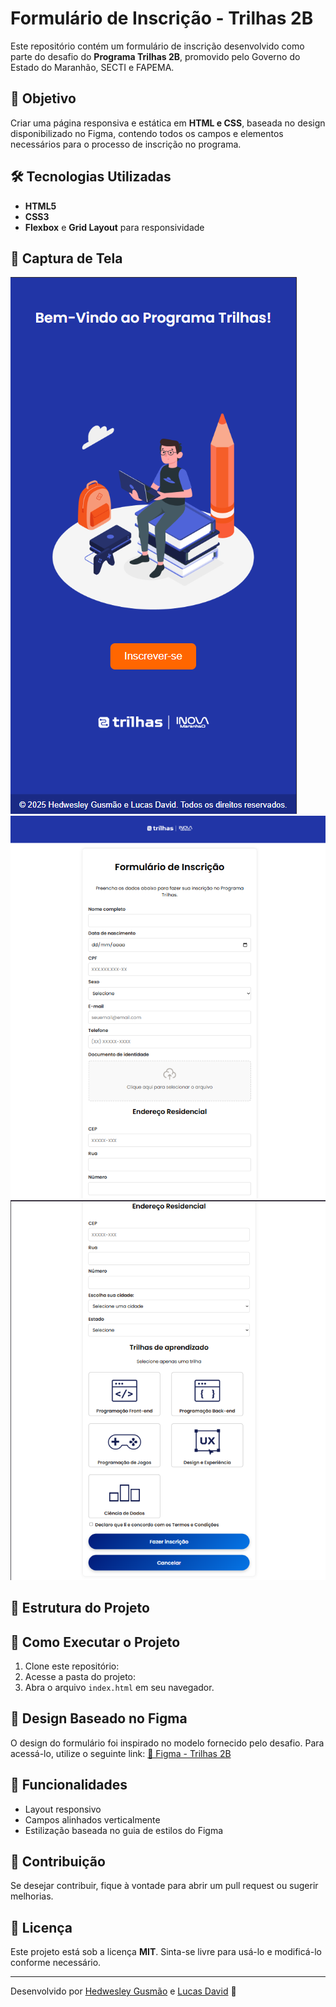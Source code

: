 # Formulário de Inscrição - Trilhas 2B

Este repositório contém um formulário de inscrição desenvolvido como parte do desafio do **Programa Trilhas 2B**, promovido pelo Governo do Estado do Maranhão, SECTI e FAPEMA.

## 📌 Objetivo

Criar uma página responsiva e estática em **HTML e CSS**, baseada no design disponibilizado no Figma, contendo todos os campos e elementos necessários para o processo de inscrição no programa.

## 🛠 Tecnologias Utilizadas

- **HTML5**
- **CSS3**
- **Flexbox** e **Grid Layout** para responsividade

## 📸 Captura de Tela

&#x20; <img src="assets/print1.png">
<img src="assets/print2.png">
<img src="assets/print3.png">

## 📂 Estrutura do Projeto

## 🚀 Como Executar o Projeto

1. Clone este repositório:
2. Acesse a pasta do projeto:
3. Abra o arquivo `index.html` em seu navegador.

## 🎨 Design Baseado no Figma

O design do formulário foi inspirado no modelo fornecido pelo desafio. Para acessá-lo, utilize o seguinte link:
[🔗 Figma - Trilhas 2B](https://www.figma.com/design/xMXycKv7AAwE7oVGJ1whpd/Desafio-2---Trilhas-2B?node-id=22-377\&p=f\&t=y4NR5blp1qxlMImV-0)

## 📌 Funcionalidades

- Layout responsivo
- Campos alinhados verticalmente
- Estilização baseada no guia de estilos do Figma

## 🤝 Contribuição

Se desejar contribuir, fique à vontade para abrir um pull request ou sugerir melhorias.

## 📝 Licença

Este projeto está sob a licença **MIT**. Sinta-se livre para usá-lo e modificá-lo conforme necessário.

---

Desenvolvido por [Hedwesley Gusmão](https://github.com/hedwesley) e [Lucas David](https://github.com/Lucasdavid9) 🚀

